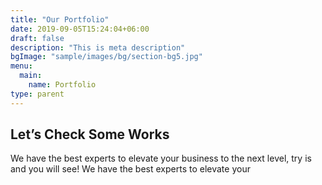 ```yaml
---
title: "Our Portfolio"
date: 2019-09-05T15:24:04+06:00
draft: false
description: "This is meta description"
bgImage: "sample/images/bg/section-bg5.jpg"
menu:
  main:
    name: Portfolio
type: parent
---
```


## Let’s Check Some Works

We have the best experts to elevate your business to the next level, try is and you will see! We have the best experts to elevate your
